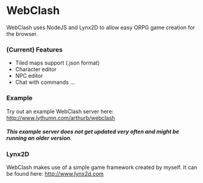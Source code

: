 # WebClash
WebClash uses NodeJS and Lynx2D to allow easy ORPG game creation for the browser.

### (Current) Features
* Tiled maps support (.json format)
* Character editor
* NPC editor
* Chat with commands
...


### Example
Try out an example WebClash server here: http://www.lythumn.com/arthurb/webclash
##### This example server does not get updated very often and might be running an older version.


### Lynx2D
WebClash makes use of a simple game framework created by myself.
It can be found here: http://www.lynx2d.com
